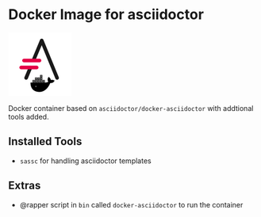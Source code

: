 # Docker Image for asciidoctor

![gitlab avatar](icons/gitlab-avatar.png)

Docker container based on `asciidoctor/docker-asciidoctor` with addtional tools
added.

## Installed Tools

  - `sassc` for handling asciidoctor templates

## Extras

  - @rapper script in `bin` called `docker-asciidoctor` to run the container
